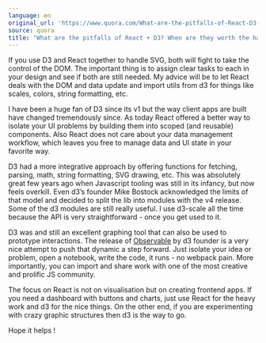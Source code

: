 ```yaml
---
language: en
original_url: 'https://www.quora.com/What-are-the-pitfalls-of-React-D3-When-are-they-worth-the-hassle-i-e-the-benefits-outweigh-the-pitfalls/answer/Cl%C3%A9ment-Renaud'
source: quora
title: "What are the pitfalls of React + D3? When are they worth the hassle i.e. the benefits outweigh the pitfalls?"
---
```


If you use D3 and React together to handle SVG, both will fight to take the control of the DOM. The important thing is to assign clear tasks to each in your design and see if both are still needed. My advice will be to let React deals with the DOM and data update and import utils from d3 for things like scales, colors, string formatting, etc.

I have been a huge fan of D3 since its v1 but the way client apps are built have changed tremendously since. As today React offered a better way to isolate your UI problems by building them into scoped (and reusable) components. Also React does not care about your data management workflow, which leaves you free to manage data and UI state in your favorite way.

D3 had a more integrative approach by offering functions for fetching, parsing, math, string formatting, SVG drawing, etc. This was absolutely great few years ago when Javascript tooling was still in its infancy, but now feels overkill. Even d3’s founder Mike Bostock acknowledged the limits of that model and decided to split the lib into modules with the v4 release. Some of the d3 modules are still really useful. I use d3-scale all the time because the API is very straightforward - once you get used to it.

D3 was and still an excellent graphing tool that can also be used to prototype interactions. The release of [Observable](https://observablehq.com/@clemsos) by d3 founder is a very nice attempt to push that dynamic a step forward. Just isolate your idea or problem, open a notebook, write the code, it runs - no webpack pain. More importantly, you can import and share work with one of the most creative and prolific JS community.

The focus on React is not on visualisation but on creating frontend apps. If you need a dashboard with buttons and charts, just use React for the heavy work and d3 for the nice things. On the other end, if you are experimenting with crazy graphic structures then d3 is the way to go.

Hope it helps !
